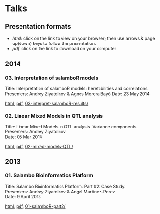 # Talks

## Presentation formats

* *html*: click on the link to view on your browser; then use arrows & page up(down) keys to follow the presentation.
* *pdf*: click on the link to download on your computer

## 2014

### 03. Interpretation of salamboR models

Title: Interpretation of salamboR models: heretabilities and correlations
Presenters: Andrey Ziyatdinov & Agnès Morera Bayó
Date: 23 May 2014

[html](http://htmlpreview.github.io/?https://github.com/ugcd/Public/blob/master/talks/03-interpret-salamboR-results/html/index.html), 
[pdf](https://github.com/ugcd/Public/blob/master/talks/03-interpret-salamboR-results/03-interpret-salamboR-results.pdf?raw=true), 
[03-interpret-salamboR-results/](03-interpret-salamboR-results/)

### 02. Linear Mixed Models in QTL analysis 

Title: Linear Mixed Models in QTL analysis. Variance components.  
Presenters: Andrey Ziyatdinov  
Date: 05 Mar 2014  

[html](http://htmlpreview.github.io/?https://github.com/ugcd/Public/blob/master/talks/02-mixed-models-QTL/html/index.html), 
[pdf](https://github.com/ugcd/Public/blob/master/talks/02-mixed-models-QTL/Mixed-Models-QTL.pdf?raw=true),
[02-mixed-models-QTL/](02-mixed-models-QTL/)

## 2013

### 01. Salambo Bioinformatics Platform

Title: Salambo Bioinformatics Platform. Part #2: Case Study.  
Presenters: Andrey Ziyatdinov & Angel Martinez-Perez  
Date: 9 April 2013  

[html](http://htmlpreview.github.io/?https://github.com/ugcd/Public/blob/master/talks/01-salamboR-part2/html/salamboR.html),
[pdf](https://github.com/ugcd/Public/blob/master/talks/01-salamboR-part2/Salambo-Bioinformatics-Platform.pdf?raw=true),
[01-salamboR-part2/](01-salamboR-part2/)
